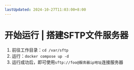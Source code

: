 ```yaml
---
lastUpdated: 2024-10-27T11:03:00+8:00
---
```


# 开始运行 | 搭建SFTP文件服务器

1. 前往工作目录：```cd /var/sftp```
2. 运行：```docker compose up -d```
3. 运行成功后，即可使用```sftp://foo@服务器ip地址```连接服务器